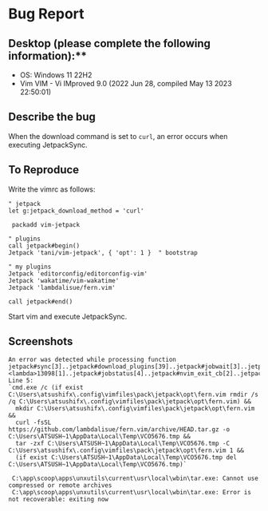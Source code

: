 # Bug Report

## Desktop (please complete the following information):**

- OS:  Windows 11 22H2
- Vim
  VIM - Vi IMproved 9.0 (2022 Jun 28, compiled May 13 2023 22:50:01)

## Describe the bug

When the download command is set to `curl`, an error occurs when executing JetpackSync.

## To Reproduce

Write the vimrc as follows:

``` vim: vimrc
" jetpack
let g:jetpack_download_method = 'curl'

 packadd vim-jetpack

" plugins
call jetpack#begin()
Jetpack 'tani/vim-jetpack', { 'opt': 1 }  " bootstrap

" my plugins
Jetpack 'editorconfig/editorconfig-vim'
Jetpack 'wakatime/vim-wakatime'
Jetpack 'lambdalisue/fern.vim'

call jetpack#end()
```

Start vim and execute JetpackSync.

## Screenshots

``` terminal
An error was detected while processing function jetpack#sync[3]..jetpack#download_plugins[39]..jetpack#jobwait[3]..jetpack#jobcount[1]..<lambda>13098[1]..jetpack#jobstatus[4]..jetpack#nvim_exit_cb[2]..jetpack#nvim_exit_cb[2]..jetpack#nvim_exit_cb[2]..jetpack#nvim_exit_cb:
Line 5:
`cmd.exe /c (if exist C:\Users\atsushifx\.config\vimfiles\pack\jetpack\opt\fern.vim rmdir /s /q C:\Users\atsushifx\.config\vimfiles\pack\jetpack\opt\fern.vim) &&
  mkdir C:\Users\atsushifx\.config\vimfiles\pack\jetpack\opt\fern.vim &&
  curl -fsSL https://github.com/lambdalisue/fern.vim/archive/HEAD.tar.gz -o C:\Users\ATSUSH~1\AppData\Local\Temp\VCO5676.tmp &&
  tar -zxf C:\Users\ATSUSH~1\AppData\Local\Temp\VCO5676.tmp -C C:\Users\atsushifx\.config\vimfiles\pack\jetpack\opt\fern.vim 1 &&
  (if exist C:\Users\ATSUSH~1\AppData\Local\Temp\VCO5676.tmp del C:\Users\ATSUSH~1\AppData\Local\Temp\VCO5676.tmp)`

 C:\app\scoop\apps\unxutils\current\usr\local\wbin\tar.exe: Cannot use compressed or remote archives
 C:\app\scoop\apps\unxutils\current\usr\local\wbin\tar.exe: Error is not recoverable: exiting now

```
